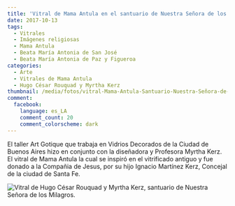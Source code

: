 ```yaml
---
title: 'Vitral de Mama Antula en el santuario de Nuestra Señora de los Milagros.'
date: 2017-10-13
tags:
  - Vitrales
  - Imágenes religiosas
  - Mama Antula
  - Beata María Antonia de San José
  - Beata María Antonia de Paz y Figueroa
categories:
  - Arte
  - Vitrales de Mama Antula
  - Hugo César Rouquad y Myrtha Kerz
thumbnail: /media/fotos/vitral-Mama-Antula-Santuario-Nuestra-Señora-de-los-Milagros.jpeg
comment:
  facebook:
    language: es_LA
    comment_count: 20
    comment_colorscheme: dark  
---
```


El taller Art Gotique que trabaja en Vidrios Decorados de la Ciudad de Buenos Aires hizo en conjunto con la diseñadora y Profesora Myrtha Kerz. El vitral de Mama Antula la cual se inspiró en el vitrificado antiguo y fue donado a la Compañia de  Jesus, por su hijo Ignacio Martínez Kerz, Concejal de la ciudad  de Santa Fe.

![Vitral de Hugo César Rouquad y Myrtha Kerz, santuario de Nuestra Señora de los Milagros.](/media/fotos/vitral-Mama-Antula-Santuario-Nuestra-Señora-de-los-Milagros.jpeg)
